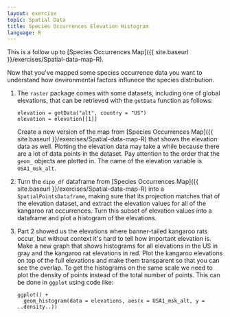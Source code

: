 ```yaml
---
layout: exercise
topic: Spatial Data
title: Species Occurrences Elevation Histogram
language: R
---
```


This is a follow up to [Species Occurrences Map]({{ site.baseurl }}/exercises/Spatial-data-map-R).

Now that you've mapped some species occurrence data you want to understand how
environmental factors influnece the species distribution.


1. The `raster` package comes with some datasets, including one of global elevations, that can be retrieved with the `getData` function as follows: 

	```
	elevation = getData("alt", country = "US")
	elevation = elevation[[1]]
	```

	Create a new version of the map from [Species Occurrences Map]({{ site.baseurl }}/exercises/Spatial-data-map-R) that shows the elevation data as well. Plotting the elevation data may take a while because there are a lot of data points in the dataset. Pay attention to the order that the `geom_` objects are plotted in. The name of the elevation variable is `USA1_msk_alt`.

2. Turn the `dipo_df` dataframe from [Species Occurrences Map]({{ site.baseurl }}/exercises/Spatial-data-map-R) into a `SpatialPointsDataframe`, making sure that its projection matches that of the elevation dataset, and extract the elevation values for all of the kangaroo rat occurrences. Turn this subset of elevation values into a dataframe and plot a histogram of the elevations. 

3. Part 2 showed us the elevations where banner-tailed kangaroo rats occur, but without context it's hard to tell how important elevation is. Make a new graph that shows histograms for all elevations in the US in gray and the kangaroo rat elevations in red. Plot the kangaroo elevations on top of the full elevations and make them transparent so that you can see the overlap. To get the histograms on the same scale we need to plot the density of points instead of the total number of points. This can be done in `ggplot` using code like:

    ```
	ggplot() +
      geom_histogram(data = elevations, aes(x = USA1_msk_alt, y = ..density..))
	```
